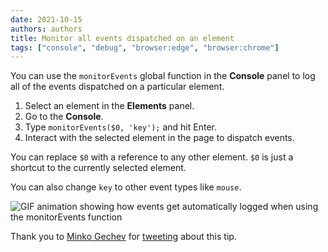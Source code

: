 ```yaml
---
date: 2021-10-15
authors: authors
title: Monitor all events dispatched on an element
tags: ["console", "debug", "browser:edge", "browser:chrome"]
---
```


You can use the `monitorEvents` global function in the **Console** panel to log all of the events dispatched on a particular element.

1. Select an element in the **Elements** panel.
1. Go to the **Console**.
1. Type `monitorEvents($0, 'key');` and hit Enter.
1. Interact with the selected element in the page to dispatch events.

You can replace `$0` with a reference to any other element. `$0` is just a shortcut to the currently selected element.

You can also change `key` to other event types like `mouse`.

![GIF animation showing how events get automatically logged when using the monitorEvents function](/assets/img/monitor-element-events.gif)

Thank you to [Minko Gechev](https://github.com/mgechev) for [tweeting](https://twitter.com/mgechev/status/1447419251120279558) about this tip.
